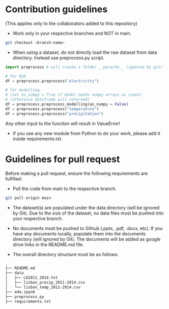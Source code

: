 # Contribution guidelines

(This applies only to the collaborators added to this repository)

- Work only in your respective branches and NOT in main.

```bash
git checkout <branch-name>
```
- When using a dataset, do not directly load the raw dataset from data directory. Instead use preprocess.py script.

```py
import preprocess # will create a folder __pycache__ (ignored by git)

# for EDA
df = preprocess.preprocess("electricity")

# for modelling 
# (set as_numpy = True if model needs numpy arrays as input)
# (otherwise dataframe will returned)
df = preprocess.preprocess_modelling(as_numpy = False)
df = preprocess.preprocess("temperature")
df = preprocess.preprocess("precipitation")
```
Any other input to the function will result in ValueError!

- If you use any new module from Python to do your work, please add it inside requirements.txt.

# Guidelines for pull request
Before making a pull request, ensure the following requirements are fulfilled:

- Pull the code from main to the respective branch.

```bash
git pull origin main
```

- The dataset(s) are populated under the data directory (will be ignored by Git). Due to the size of the dataset, no data files must be pushed into your respective branch.

- No documents must be pushed to Github (.pptx, .pdf, .docx, etc). If you have any documents locally, populate them into the documents directory (will ignored by Git). The documents will be added as google drive links in the README.md file.

- The overall directory structure must be as follows:

```bash
.
├── README.md
├── data
│   ├── LD2011_2014.txt
│   ├── lisbon_precip_2011-2014.csv
│   └── lisbon_temp_2011-2014.csv
├── eda.ipynb
├── preprocess.py
├── requirements.txt
```
